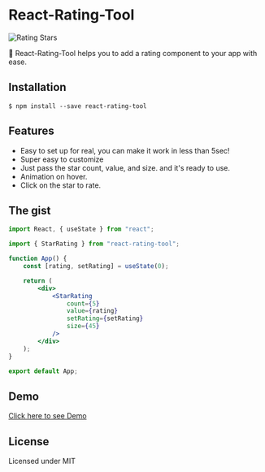 # React-Rating-Tool

![Rating Stars](http://g.recordit.co/JZKwYl3OEy.gif)

🎉 React-Rating-Tool helps you to add a rating component to your app with ease.

## Installation

```
$ npm install --save react-rating-tool
```

## Features

-   Easy to set up for real, you can make it work in less than 5sec!
-   Super easy to customize
-   Just pass the star count, value, and size. and it's ready to use.
-   Animation on hover.
-   Click on the star to rate.

## The gist

```jsx
import React, { useState } from "react";

import { StarRating } from "react-rating-tool";

function App() {
    const [rating, setRating] = useState(0);

    return (
        <div>
            <StarRating
                count={5}
                value={rating}
                setRating={setRating}
                size={45}
            />
        </div>
    );
}

export default App;
```

## Demo

[Click here to see Demo](https://clever-dubinsky-fcc527.netlify.app/)

## License

Licensed under MIT
